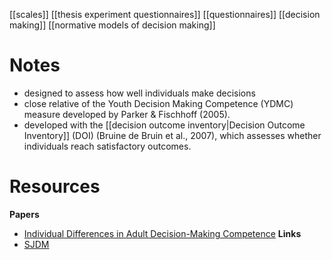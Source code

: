[[scales]]
[[thesis experiment questionnaires]]
[[questionnaires]]
[[decision making]]
[[normative models of decision making]]

# Notes
- designed to assess how well individuals make decisions
- close relative of the Youth Decision Making Competence (YDMC) measure developed by Parker & Fischhoff (2005).
- developed with the [[decision outcome inventory|Decision Outcome Inventory]] (DOI) (Bruine de Bruin et al., 2007), which assesses whether individuals reach satisfactory outcomes.
	
# Resources
**Papers**
- [Individual Differences in Adult Decision-Making Competence](chrome-extension://bomfdkbfpdhijjbeoicnfhjbdhncfhig/view.html?mp=lE194Ty3)
**Links**
- [SJDM](http://www.sjdm.org/dmidi/Adult_-_Decision_Making_Competence.html)